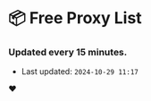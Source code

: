 # :package: Free Proxy List
### Updated every 15 minutes.

- Last updated: `2024-10-29 11:17`

:heart:
